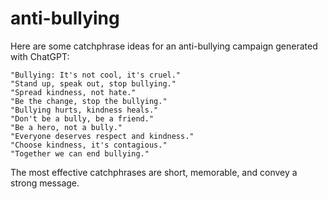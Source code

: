 # anti-bullying

Here are some catchphrase ideas for an anti-bullying campaign generated with ChatGPT:

    "Bullying: It's not cool, it's cruel."
    "Stand up, speak out, stop bullying."
    "Spread kindness, not hate."
    "Be the change, stop the bullying."
    "Bullying hurts, kindness heals."
    "Don't be a bully, be a friend."
    "Be a hero, not a bully."
    "Everyone deserves respect and kindness."
    "Choose kindness, it's contagious."
    "Together we can end bullying."

The most effective catchphrases are short, memorable, and convey a strong message.
